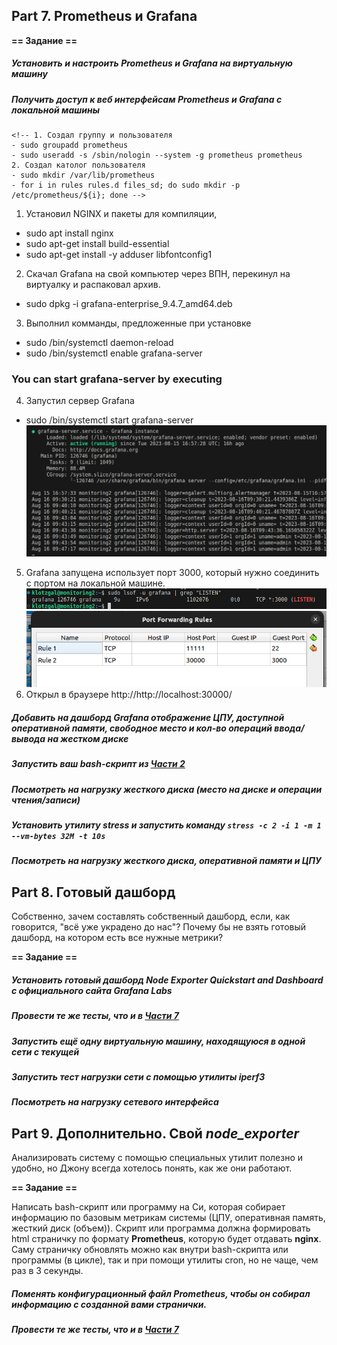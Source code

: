 ## Part 7. **Prometheus** и **Grafana**



**== Задание ==**

##### Установить и настроить **Prometheus** и **Grafana** на виртуальную машину
##### Получить доступ к веб интерфейсам **Prometheus** и **Grafana** с локальной машины

    <!-- 1. Создал группу и пользователя
    - sudo groupadd prometheus
    - sudo useradd -s /sbin/nologin --system -g prometheus prometheus
    2. Создал католог пользователя 
    - sudo mkdir /var/lib/prometheus
    - for i in rules rules.d files_sd; do sudo mkdir -p /etc/prometheus/${i}; done -->

1. Установил NGINX и пакеты для компиляции, 
- sudo apt install nginx
- sudo apt-get install build-essential
- sudo apt-get install -y adduser libfontconfig1
2. Скачал Grafana на свой компьютер через ВПН, перекинул на виртуалку и распаковал архив.
- sudo dpkg -i grafana-enterprise_9.4.7_amd64.deb
3. Выполнил комманды, предложенные при установке
- sudo /bin/systemctl daemon-reload
- sudo /bin/systemctl enable grafana-server
### You can start grafana-server by executing
4. Запустил сервер Grafana
- sudo /bin/systemctl start grafana-server
!["Grafana"](../screens/7.1.png)
5. Grafana запущена использует порт 3000, который нужно соединить с портом на локальной машине.
!["Grafana"](../screens/7.2.png)
!["Grafana"](../screens/7.3.png)
6. Открыл в браузере http://http://localhost:30000/




##### Добавить на дашборд **Grafana** отображение ЦПУ, доступной оперативной памяти, свободное место и кол-во операций ввода/вывода на жестком диске



##### Запустить ваш bash-скрипт из [Части 2](#part-2-засорение-файловой-системы)
##### Посмотреть на нагрузку жесткого диска (место на диске и операции чтения/записи)

##### Установить утилиту **stress** и запустить команду `stress -c 2 -i 1 -m 1 --vm-bytes 32M -t 10s`
##### Посмотреть на нагрузку жесткого диска, оперативной памяти и ЦПУ


## Part 8. Готовый дашборд

Собственно, зачем составлять собственный дашборд, если, как говорится, "всё уже украдено до нас"?
Почему бы не взять готовый дашборд, на котором есть все нужные метрики?

**== Задание ==**

##### Установить готовый дашборд *Node Exporter Quickstart and Dashboard* с официального сайта **Grafana Labs**

##### Провести те же тесты, что и в [Части 7](#part-7-prometheus-и-grafana)

##### Запустить ещё одну виртуальную машину, находящуюся в одной сети с текущей
##### Запустить тест нагрузки сети с помощью утилиты **iperf3**

##### Посмотреть на нагрузку сетевого интерфейса


## Part 9. Дополнительно. Свой *node_exporter*

Анализировать систему с помощью специальных утилит полезно и удобно, но Джону всегда хотелось понять, как же они работают.

**== Задание ==**

Написать bash-скрипт или программу на Си, которая собирает информацию по базовым метрикам системы (ЦПУ, оперативная память, жесткий диск (объем)).
Скрипт или программа должна формировать html страничку по формату **Prometheus**, которую будет отдавать **nginx**. \
Саму страничку обновлять можно как внутри bash-скрипта или программы (в цикле), так и при помощи утилиты cron, но не чаще, чем раз в 3 секунды.

##### Поменять конфигурационный файл **Prometheus**, чтобы он собирал информацию с созданной вами странички.

##### Провести те же тесты, что и в [Части 7](#part-7-prometheus-и-grafana)


